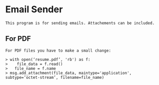 # Email Sender

    This program is for sending emails. Attachements can be included.

## For PDF

    For PDF files you have to make a small change:

    > with open(‘resume.pdf’, 'rb') as f:
    >    file_data = f.read()
    >   file_name = f.name
    > msg.add_attachment(file_data, maintype='application', subtype=’octet-stream’, filename=file_name)
